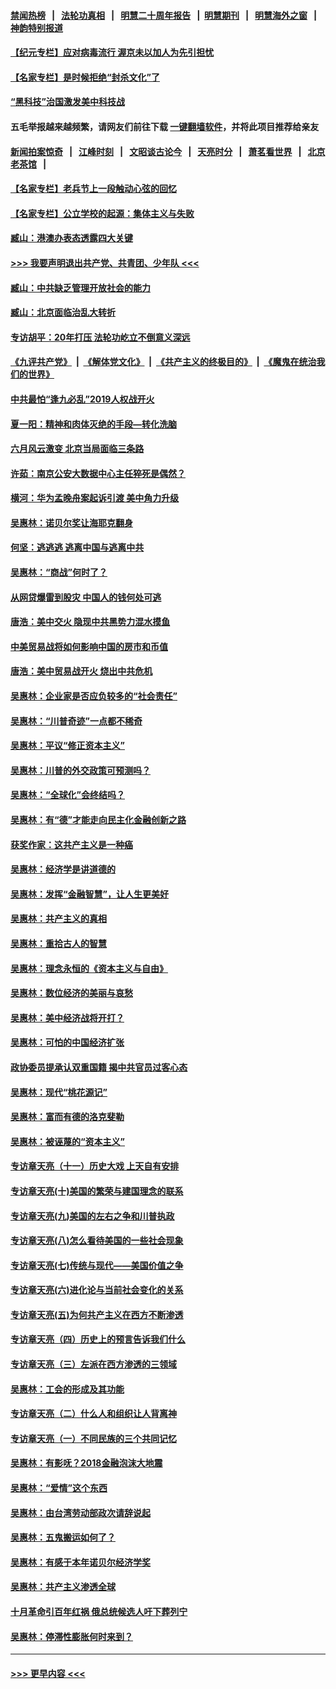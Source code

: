 #### [禁闻热榜](热点新闻.md?=0)  &nbsp;&nbsp;|&nbsp;&nbsp; [法轮功真相](https://github.com/gfw-breaker/truth/blob/master/README.md?=0) &nbsp;&nbsp;|&nbsp;&nbsp; [明慧二十周年报告](https://github.com/gfw-breaker/mh-reports/blob/master/README.md?=0) &nbsp;&nbsp;|&nbsp;&nbsp;[明慧期刊](https://github.com/gfw-breaker/mh-qikan) &nbsp;&nbsp;|&nbsp;&nbsp; [明慧海外之窗](https://github.com/gfw-breaker/mh-news/blob/master/README.md?=0) &nbsp;&nbsp;|&nbsp;&nbsp; [神韵特别报道](https://github.com/gfw-breaker/mh-news/blob/master/shenyun.md?=0)
#### [【纪元专栏】应对病毒流行 渥京未以加人为先引担忧](../pages/nsc423/n11875714.md?t=02242102) 
#### [【名家专栏】是时候拒绝“封杀文化”了](../pages/nsc423/n11814093.md?t=02242102) 
#### [“黑科技”治国激发美中科技战](../pages/nsc423/n11638056.md?t=02242102) 
#### 五毛举报越来越频繁，请网友们前往下载 [一键翻墙软件](https://github.com/gfw-breaker/ssr-accounts)，并将此项目推荐给亲友
#### [新闻拍案惊奇](https://github.com/gfw-breaker/banned-news/blob/master/pages/link4.md) &nbsp;&nbsp;|&nbsp;&nbsp; [江峰时刻](https://github.com/gfw-breaker/banned-news/blob/master/pages/link4.md) &nbsp;&nbsp;|&nbsp;&nbsp; [文昭谈古论今](https://github.com/gfw-breaker/banned-news/blob/master/pages/link4.md) &nbsp;&nbsp;|&nbsp;&nbsp; [天亮时分](https://github.com/gfw-breaker/banned-news/blob/master/pages/link4.md) &nbsp;&nbsp;|&nbsp;&nbsp; [萧茗看世界](https://github.com/gfw-breaker/banned-news/blob/master/pages/link4.md) &nbsp;&nbsp;|&nbsp;&nbsp; [北京老茶馆](https://github.com/gfw-breaker/banned-news/blob/master/pages/link4.md) &nbsp;&nbsp;|&nbsp;&nbsp; 
#### [【名家专栏】老兵节上一段触动心弦的回忆](../pages/nsc423/n11646016.md?t=02242102) 
#### [【名家专栏】公立学校的起源：集体主义与失败](../pages/nsc423/n11601833.md?t=02242102) 
#### [臧山：港澳办表态透露四大关键](../pages/nsc423/n11421628.md?t=02242102) 
#### [>>> 我要声明退出共产党、共青团、少年队 <<<](https://github.com/begood0513/goodnews/blob/master/quit/letter.md) 
#### [臧山：中共缺乏管理开放社会的能力](../pages/nsc423/n11407457.md?t=02242102) 
#### [臧山：北京面临治乱大转折](../pages/nsc423/n11406895.md?t=02242102) 
#### [专访胡平：20年打压 法轮功屹立不倒意义深远](../pages/nsc423/n11398800.md?t=02242102) 
#### [《九评共产党》](https://github.com/begood0513/9ping.md/blob/master/README.md) &nbsp;|&nbsp; [《解体党文化》](../../../../jtdwh.md/blob/master/README.md)  &nbsp;|&nbsp; [《共产主义的终极目的》](../../../../gczydzjmd.md/blob/master/README.md) &nbsp;|&nbsp; [《魔鬼在统治我们的世界》](../../../../mgztzwmdsj.md/blob/master/README.md) 
#### [中共最怕“逢九必乱”2019人权战开火](../pages/nsc423/n11385248.md?t=02242102) 
#### [夏一阳：精神和肉体灭绝的手段—转化洗脑](../pages/nsc423/n11368250.md?t=02242102) 
#### [六月风云激变 北京当局面临三条路](../pages/nsc423/n11313668.md?t=02242102) 
#### [许茹：南京公安大数据中心主任猝死是偶然？](../pages/nsc423/n11064744.md?t=02242102) 
#### [横河：华为孟晚舟案起诉引渡 美中角力升级](../pages/nsc423/n11027230.md?t=02242102) 
#### [吴惠林：诺贝尔奖让海耶克翻身](../pages/nsc423/n10890049.md?t=02242102) 
#### [何坚：逃逃逃 逃离中国与逃离中共](../pages/nsc423/n10592891.md?t=02242102) 
#### [吴惠林：“商战”何时了？](../pages/nsc423/n10573558.md?t=02242102) 
#### [从网贷爆雷到股灾 中国人的钱何处可逃](../pages/nsc423/n10572800.md?t=02242102) 
#### [唐浩：美中交火 隐现中共黑势力混水摸鱼](../pages/nsc423/n10544040.md?t=02242102) 
#### [中美贸易战将如何影响中国的房市和币值](../pages/nsc423/n10543697.md?t=02242102) 
#### [唐浩：美中贸易战开火 烧出中共危机](../pages/nsc423/n10540126.md?t=02242102) 
#### [吴惠林：企业家是否应负较多的“社会责任”](../pages/nsc423/n10535022.md?t=02242102) 
#### [吴惠林：“川普奇迹”一点都不稀奇](../pages/nsc423/n10512808.md?t=02242102) 
#### [吴惠林：平议“修正资本主义”](../pages/nsc423/n10495724.md?t=02242102) 
#### [吴惠林：川普的外交政策可预测吗？](../pages/nsc423/n10462387.md?t=02242102) 
#### [吴惠林：“全球化”会终结吗？](../pages/nsc423/n10452838.md?t=02242102) 
#### [吴惠林：有“德”才能走向民主化金融创新之路](../pages/nsc423/n10432292.md?t=02242102) 
#### [获奖作家：这共产主义是一种癌](../pages/nsc423/n10431541.md?t=02242102) 
#### [吴惠林：经济学是讲道德的](../pages/nsc423/n10398014.md?t=02242102) 
#### [吴惠林：发挥“金融智慧”，让人生更美好](../pages/nsc423/n10375019.md?t=02242102) 
#### [吴惠林：共产主义的真相](../pages/nsc423/n10351394.md?t=02242102) 
#### [吴惠林：重拾古人的智慧](../pages/nsc423/n10337691.md?t=02242102) 
#### [吴惠林：理念永恒的《资本主义与自由》](../pages/nsc423/n10316274.md?t=02242102) 
#### [吴惠林：数位经济的美丽与哀愁](../pages/nsc423/n10292946.md?t=02242102) 
#### [吴惠林：美中经济战将开打？](../pages/nsc423/n10258825.md?t=02242102) 
#### [吴惠林：可怕的中国经济扩张](../pages/nsc423/n10219147.md?t=02242102) 
#### [政协委员提承认双重国籍 揭中共官员过客心态](../pages/nsc423/n10208809.md?t=02242102) 
#### [吴惠林：现代“桃花源记”](../pages/nsc423/n10185234.md?t=02242102) 
#### [吴惠林：富而有德的洛克斐勒](../pages/nsc423/n10142264.md?t=02242102) 
#### [吴惠林：被诬蔑的“资本主义”](../pages/nsc423/n10124816.md?t=02242102) 
#### [专访章天亮（十一）历史大戏 上天自有安排](../pages/nsc423/n10094905.md?t=02242102) 
#### [专访章天亮(十)美国的繁荣与建国理念的联系](../pages/nsc423/n10094899.md?t=02242102) 
#### [专访章天亮(九)美国的左右之争和川普执政](../pages/nsc423/n10094889.md?t=02242102) 
#### [专访章天亮(八)怎么看待美国的一些社会现象](../pages/nsc423/n10094857.md?t=02242102) 
#### [专访章天亮(七)传统与现代——美国价值之争](../pages/nsc423/n10093140.md?t=02242102) 
#### [专访章天亮(六)进化论与当前社会变化的关系](../pages/nsc423/n10092036.md?t=02242102) 
#### [专访章天亮(五)为何共产主义在西方不断渗透](../pages/nsc423/n10083620.md?t=02242102) 
#### [专访章天亮（四）历史上的预言告诉我们什么](../pages/nsc423/n10083606.md?t=02242102) 
#### [专访章天亮（三）左派在西方渗透的三领域](../pages/nsc423/n10081115.md?t=02242102) 
#### [吴惠林：工会的形成及其功能](../pages/nsc423/n10080633.md?t=02242102) 
#### [专访章天亮（二）什么人和组织让人背离神](../pages/nsc423/n10076637.md?t=02242102) 
#### [专访章天亮（一）不同民族的三个共同记忆](../pages/nsc423/n10074188.md?t=02242102) 
#### [吴惠林：有影呒？2018金融泡沫大地震](../pages/nsc423/n10040534.md?t=02242102) 
#### [吴惠林：“爱情”这个东西](../pages/nsc423/n10019423.md?t=02242102) 
#### [吴惠林：由台湾劳动部政次请辞说起](../pages/nsc423/n9979679.md?t=02242102) 
#### [吴惠林：五鬼搬运如何了？](../pages/nsc423/n9925338.md?t=02242102) 
#### [吴惠林：有感于本年诺贝尔经济学奖](../pages/nsc423/n9871883.md?t=02242102) 
#### [吴惠林：共产主义渗透全球](../pages/nsc423/n9812748.md?t=02242102) 
#### [十月革命引百年红祸 俄总统候选人吁下葬列宁](../pages/nsc423/n9810182.md?t=02242102) 
#### [吴惠林：停滞性膨胀何时来到？](../pages/nsc423/n9764136.md?t=02242102) 

----
#### [ >>> 更早内容 <<< ](../indexes/nsc423-earlier.md)
